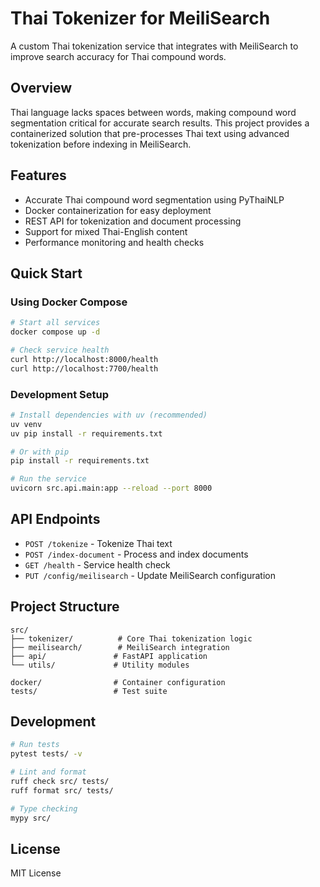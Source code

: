 # Thai Tokenizer for MeiliSearch

A custom Thai tokenization service that integrates with MeiliSearch to improve search accuracy for Thai compound words.

## Overview

Thai language lacks spaces between words, making compound word segmentation critical for accurate search results. This project provides a containerized solution that pre-processes Thai text using advanced tokenization before indexing in MeiliSearch.

## Features

- Accurate Thai compound word segmentation using PyThaiNLP
- Docker containerization for easy deployment
- REST API for tokenization and document processing
- Support for mixed Thai-English content
- Performance monitoring and health checks

## Quick Start

### Using Docker Compose

```bash
# Start all services
docker compose up -d

# Check service health
curl http://localhost:8000/health
curl http://localhost:7700/health
```

### Development Setup

```bash
# Install dependencies with uv (recommended)
uv venv
uv pip install -r requirements.txt

# Or with pip
pip install -r requirements.txt

# Run the service
uvicorn src.api.main:app --reload --port 8000
```

## API Endpoints

- `POST /tokenize` - Tokenize Thai text
- `POST /index-document` - Process and index documents
- `GET /health` - Service health check
- `PUT /config/meilisearch` - Update MeiliSearch configuration

## Project Structure

```
src/
├── tokenizer/          # Core Thai tokenization logic
├── meilisearch/        # MeiliSearch integration
├── api/               # FastAPI application
└── utils/             # Utility modules

docker/                # Container configuration
tests/                 # Test suite
```

## Development

```bash
# Run tests
pytest tests/ -v

# Lint and format
ruff check src/ tests/
ruff format src/ tests/

# Type checking
mypy src/
```

## License

MIT License